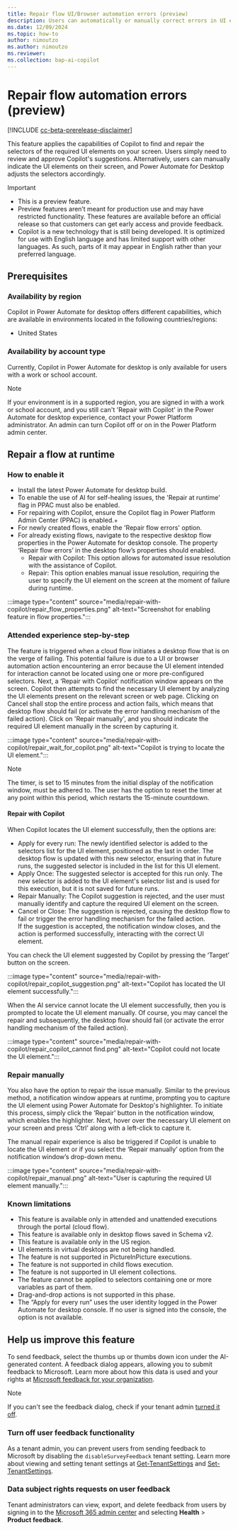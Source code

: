 ```yaml
---
title: Repair flow UI/Browser automation errors (preview)
description: Users can automatically or manually correct errors in UI elements that cannot be located during the execution of a UI or browser automation task.
ms.date: 12/09/2024
ms.topic: how-to
author: nimoutzo
ms.author: nimoutzo
ms.reviewer: 
ms.collection: bap-ai-copilot
---
```


# Repair flow automation errors (preview)

[!INCLUDE [cc-beta-prerelease-disclaimer](../includes/cc-beta-prerelease-disclaimer.md)]

This feature applies the capabilities of Copilot to find and repair the selectors of the required UI elements on your screen. Users simply need to review and approve Copilot's suggestions. Alternatively, users can manually indicate the UI elements on their screen, and Power Automate for Desktop adjusts the selectors accordingly. 

> [!IMPORTANT]
> - This is a preview feature.
> - Preview features aren’t meant for production use and may have restricted functionality. These features are available before an official release so that customers can get early access and provide feedback.
> - Copilot is a new technology that is still being developed. It is optimized for use with English language and has limited support with other languages. As such, parts of it may appear in English rather than your preferred language.

## Prerequisites

### Availability by region

Copilot in Power Automate for desktop offers different capabilities, which are available in environments located in the following countries/regions:
- United States

### Availability by account type

Currently, Copilot in Power Automate for desktop is only available for users with a work or school account.

> [!NOTE]
> If your environment is in a supported region, you are signed in with a work or school account, and you still can't 'Repair with Copilot' in the Power Automate for desktop experience, contact your Power Platform administrator. An admin can turn Copilot off or on in the Power Platform admin center.

## Repair a flow at runtime

### How to enable it 
- Install the latest Power Automate for desktop build.  
- To enable the use of AI for self-healing issues, the 'Repair at runtime' flag in PPAC must also be enabled. 
- For repairing with Copilot, ensure the Copilot flag in Power Platform Admin Center (PPAC) is enabled.+
- For newly created flows, enable the 'Repair flow errors' option.
- For already existing flows, navigate to the respective desktop flow properties in the Power Automate for desktop console. The property ‘Repair flow errors’ in the desktop flow’s properties should enabled.
  - Repair with Copilot: This option allows for automated issue resolution with the assistance of Copilot. 
  - Repair: This option enables manual issue resolution, requiring the user to specify the UI element on the screen at the moment of failure during runtime.

:::image type="content" source="media/repair-with-copilot/repair_flow_properties.png" alt-text="Screenshot for enabling feature in flow properties.":::

 
### Attended experience step-by-step 

The feature is triggered when a cloud flow initiates a desktop flow that is on the verge of failing. This potential failure is due to a UI or browser automation action encountering an error because the UI element intended for interaction cannot be located using one or more pre-configured selectors. Next, a ‘Repair with Copilot’ notification window appears on the screen. Copilot  then attempts to find the necessary UI element by analyzing the UI elements present on the relevant screen or web page. Clicking on Cancel shall stop the entire process and action  fails, which means that desktop flow should fail (or activate the error handling mechanism of the failed action). Click on 'Repair manually', and you should indicate the required UI element manually in the screen by capturing it. 


:::image type="content" source="media/repair-with-copilot/repair_wait_for_copilot.png" alt-text="Copilot is trying to locate the UI element.":::

> [!NOTE]
> The timer, is set to 15 minutes from the initial display of the notification window, must be adhered to. The user has the option to reset the timer at any point within this period, which restarts the 15-minute countdown.

#### Repair with Copilot
When Copilot locates the UI element successfully, then the options are: 
- Apply for every run: The newly identified selector is added to the selectors list for the UI element, positioned as the last in order. The desktop flow is updated with this new selector, ensuring that in future runs, the suggested selector is included in the list for this UI element.
- Apply Once: The suggested selector is accepted for this run only. The new selector is added to the UI element's selector list and is used for this execution, but it is not saved for future runs.
- Repair Manually: The Copilot suggestion is rejected, and the user must manually identify and capture the required UI element on the screen.
- Cancel or Close: The suggestion is rejected, causing the desktop flow to fail or trigger the error handling mechanism for the failed action.  
If the suggestion is accepted, the notification window closes, and the action is performed successfully, interacting with the correct UI element.

You can check the UI element suggested by Copilot by pressing the ‘Target’ button on the screen.

:::image type="content" source="media/repair-with-copilot/repair_copilot_suggestion.png" alt-text="Copilot has located the UI element successfully.":::

When the AI service cannot locate the UI element successfully, then you is prompted to locate the UI element manually. Of course, you may cancel the repair and subsequently, the desktop flow should fail (or activate the error handling mechanism of the failed action). 

:::image type="content" source="media/repair-with-copilot/repair_copilot_cannot find.png" alt-text="Copilot could not locate the UI element.":::

### Repair manually
You also have the option to repair the issue manually. Similar to the previous method, a notification window appears at runtime, prompting you to capture the UI element using Power Automate for Desktop's highlighter. To initiate this process, simply click the ‘Repair’ button in the notification window, which enables the highlighter. Next, hover over the necessary UI element on your screen and press ‘Ctrl’ along with a left-click to capture it.  

The manual repair experience is also be triggered if Copilot is unable to locate the UI element or if you select the ‘Repair manually’ option from the notification window’s drop-down menu.  

:::image type="content" source="media/repair-with-copilot/repair_manual.png" alt-text="User is capturing the required UI element manually.":::



### Known limitations 
- This feature is available only in attended and unattended executions through the portal (cloud flow).
- This feature is available only in desktop flows saved in Schema v2.
- This feature is available only in the US region.
- UI elements in virtual desktops are not being handled.
- The feature is not supported in PictureInPicture executions.
- The feature is not supported in child flows execution.
- The feature is not supported in UI element collections.
- The feature cannot be applied to selectors containing one or more variables as part of them.
- Drag-and-drop actions is not supported in this phase.
- The “Apply for every run” uses the user identity logged in the Power Automate for desktop console. If no user is signed into the console, the option is not available.

## Help us improve this feature

To send feedback, select the thumbs up or thumbs down icon under the AI-generated content. A feedback dialog appears, allowing you to submit feedback to Microsoft. Learn more about how this data is used and your rights at [Microsoft feedback for your organization](/microsoft-365/admin/misc/feedback-user-control).

> [!NOTE]
> If you can't see the feedback dialog, check if your tenant admin [turned it off](#turn-off-user-feedback-functionality).

### Turn off user feedback functionality

As a tenant admin, you can prevent users from sending feedback to Microsoft by disabling the `disableSurveyFeedback` tenant setting. Learn more about viewing and setting tenant settings at [Get-TenantSettings](/powershell/module/microsoft.powerapps.administration.powershell/get-tenantsettings) and [Set-TenantSettings](/powershell/module/microsoft.powerapps.administration.powershell/set-tenantsettings).

### Data subject rights requests on user feedback

Tenant administrators can view, export, and delete feedback from users by signing in to the [Microsoft 365 admin center](https://admin.microsoft.com) and selecting **Health** > **Product feedback**.
